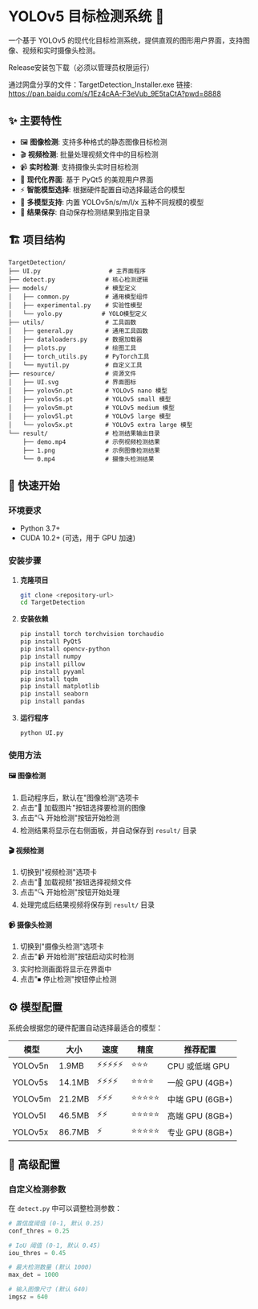 # YOLOv5 目标检测系统 🚀

一个基于 YOLOv5 的现代化目标检测系统，提供直观的图形用户界面，支持图像、视频和实时摄像头检测。

Release安装包下载（必须以管理员权限运行）

通过网盘分享的文件：TargetDetection_Installer.exe
链接: https://pan.baidu.com/s/1Ez4cAA-F3eVub_9E5taCtA?pwd=8888 

## ✨ 主要特性

- 🖼️ **图像检测**: 支持多种格式的静态图像目标检测
- 🎬 **视频检测**: 批量处理视频文件中的目标检测
- 📹 **实时检测**: 支持摄像头实时目标检测
- 🎨 **现代化界面**: 基于 PyQt5 的美观用户界面
- ⚡ **智能模型选择**: 根据硬件配置自动选择最适合的模型
- 🔧 **多模型支持**: 内置 YOLOv5n/s/m/l/x 五种不同规模的模型
- 💾 **结果保存**: 自动保存检测结果到指定目录

## 🏗️ 项目结构

```
TargetDetection/
├── UI.py                   # 主界面程序
├── detect.py              # 核心检测逻辑
├── models/                # 模型定义
│   ├── common.py          # 通用模型组件
│   ├── experimental.py    # 实验性模型
│   └── yolo.py           # YOLO模型定义
├── utils/                 # 工具函数
│   ├── general.py         # 通用工具函数
│   ├── dataloaders.py     # 数据加载器
│   ├── plots.py           # 绘图工具
│   ├── torch_utils.py     # PyTorch工具
│   └── myutil.py          # 自定义工具
├── resource/              # 资源文件
│   ├── UI.svg             # 界面图标
│   ├── yolov5n.pt         # YOLOv5 nano 模型
│   ├── yolov5s.pt         # YOLOv5 small 模型
│   ├── yolov5m.pt         # YOLOv5 medium 模型
│   ├── yolov5l.pt         # YOLOv5 large 模型
│   └── yolov5x.pt         # YOLOv5 extra large 模型
└── result/                # 检测结果输出目录
    ├── demo.mp4           # 示例视频检测结果
    ├── 1.png              # 示例图像检测结果
    └── 0.mp4              # 摄像头检测结果
```

## 🚀 快速开始

### 环境要求

- Python 3.7+
- CUDA 10.2+ (可选，用于 GPU 加速)

### 安装步骤

1. **克隆项目**
   
   ```bash
   git clone <repository-url>
   cd TargetDetection
   ```

2. **安装依赖**
   
   ```bash
   pip install torch torchvision torchaudio
   pip install PyQt5
   pip install opencv-python
   pip install numpy
   pip install pillow
   pip install pyyaml
   pip install tqdm
   pip install matplotlib
   pip install seaborn
   pip install pandas
   ```

3. **运行程序**
   
   ```bash
   python UI.py
   ```

### 使用方法

#### 🖼️ 图像检测

1. 启动程序后，默认在"图像检测"选项卡
2. 点击"📁 加载图片"按钮选择要检测的图像
3. 点击"🔍 开始检测"按钮开始检测
4. 检测结果将显示在右侧面板，并自动保存到 `result/` 目录

#### 🎬 视频检测

1. 切换到"视频检测"选项卡
2. 点击"📁 加载视频"按钮选择视频文件
3. 点击"🔍 开始检测"按钮开始处理
4. 处理完成后结果视频将保存到 `result/` 目录

#### 📹 摄像头检测

1. 切换到"摄像头检测"选项卡
2. 点击"📹 开始检测"按钮启动实时检测
3. 实时检测画面将显示在界面中
4. 点击"⏹ 停止检测"按钮停止检测

## ⚙️ 模型配置

系统会根据您的硬件配置自动选择最适合的模型：

| 模型      | 大小     | 速度    | 精度    | 推荐配置          |
| ------- | ------ | ----- | ----- | ------------- |
| YOLOv5n | 1.9MB  | ⚡⚡⚡⚡⚡ | ⭐⭐⭐   | CPU 或低端 GPU   |
| YOLOv5s | 14.1MB | ⚡⚡⚡⚡  | ⭐⭐⭐⭐  | 一般 GPU (4GB+) |
| YOLOv5m | 21.2MB | ⚡⚡⚡   | ⭐⭐⭐⭐⭐ | 中端 GPU (6GB+) |
| YOLOv5l | 46.5MB | ⚡⚡    | ⭐⭐⭐⭐⭐ | 高端 GPU (8GB+) |
| YOLOv5x | 86.7MB | ⚡     | ⭐⭐⭐⭐⭐ | 专业 GPU (8GB+) |

## 🔧 高级配置

### 自定义检测参数

在 `detect.py` 中可以调整检测参数：

```python
# 置信度阈值 (0-1, 默认 0.25)
conf_thres = 0.25

# IoU 阈值 (0-1, 默认 0.45)  
iou_thres = 0.45

# 最大检测数量 (默认 1000)
max_det = 1000

# 输入图像尺寸 (默认 640)
imgsz = 640
```
